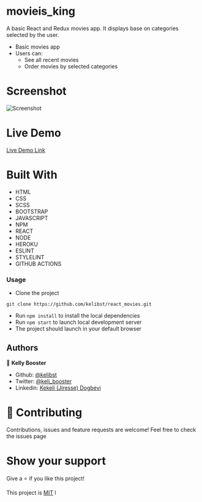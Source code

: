 # movieis_king
A basic React and Redux movies app. It displays base on categories selected by the user. 

- Basic movies app
- Users can:
    - See all recent movies
    - Order movies by selected categories

# Screenshot
![Screenshot]()

# Live Demo
[Live Demo Link](https://kelimovies.herokuapp.com/) 


# Built With

- HTML 
- CSS
- SCSS
- BOOTSTRAP
- JAVASCRIPT
- NPM
- REACT
- NODE
- HEROKU
- ESLINT
- STYLELINT
- GITHUB ACTIONS

### Usage
- Clone the project 
```
git clone https://github.com/kelibst/react_movies.git
```
- Run `npm install` to install the local dependencies
- Run `npm start` to launch local development server
- The project should launch in your default browser


## Authors

👤 **Kelly Booster**

- Github: [@kelibst](https://github.com/kelibst)
- Twitter: [@keli_booster](https://twitter.com/keli_booster)
- Linkedin: [Kekeli (Jiresse) Dogbevi
](https://www.linkedin.com/in/kekeli-dogbevi-jiresse/)


# 🤝 Contributing
Contributions, issues and feature requests are welcome!
Feel free to check the issues page

# Show your support
Give a ⭐️ if you like this project!

This project is [MIT](lic.url) l